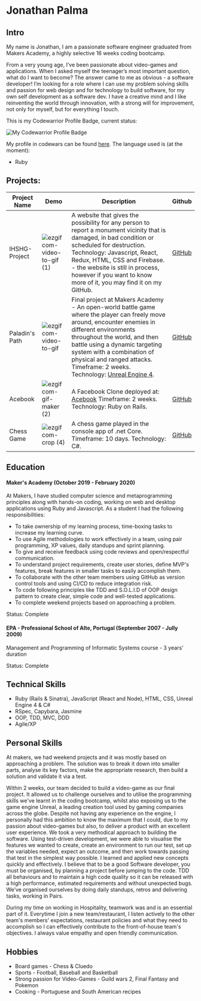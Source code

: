 # Jonathan Palma
## Intro

My name is Jonathan, I am a passionate software engineer graduated from Makers Academy, a highly selective 16 weeks coding bootcamp. 

From a very young age, I’ve been passionate about video-games and applications. When I asked myself the teenager’s most important question, what do I want to become? The answer came to me as obvious - a software developer! I’m looking for a role where I can use my problem solving skills and passion for web design and for technology to build software, for my own self development as a software dev. 
I have a creative mind and I like reinventing the world through innovation, with a strong will for improvement, not only for myself, but for everything I touch. 

This is my Codewarrior Profile Badge, current status: 

![My Codewarrior Profile Badge](https://www.codewars.com/users/Jonathan%20Palma/badges/large)

My profile in codewars can be found [here](https://www.codewars.com/users/Jonathan%20Palma/). The language used is (at the moment):

* Ruby

## Projects:

| Project Name                       | Demo                                    | Description                             | Github                                               |
| ---------------------------------- | --------------------------------------- | --------------------------------------- | ---------------------------------------------------- |
| IHSHG-Project                      | ![ezgif com-video-to-gif (1)](https://user-images.githubusercontent.com/55409351/85565344-f5f97400-b626-11ea-8555-f40660bb81f9.gif) | A website that gives the possibility for any person to report a monument vicinity that is damaged, in bad condition or scheduled for destruction. Technology: Javascript, React, Redux, HTML, CSS and Firebase. - the website is still in process, however if you want to know more of it, you may find it on my GitHub. | [GitHub](https://github.com/JonathanPalma-code/IHSHG-Project) |
| Paladin's Path                     | ![ezgif com-video-to-gif](https://user-images.githubusercontent.com/55409351/76026579-f6121e80-5f26-11ea-9012-c5879f7efe57.gif) | Final project at Makers Academy - An open-world battle game where the player can freely move around, encounter enemies in different environments throughout the world, and then battle using a dynamic targeting system with a combination of physical and ranged attacks. Timeframe: 2 weeks. Technology: [Unreal Engine 4](https://www.unrealengine.com/en-US/industry/games). |  [GitHub](https://github.com/BenSheridanEdwards/Makers_Final_Project_Paladins_Path) |
| Acebook                            | ![ezgif com-gif-maker (2)](https://user-images.githubusercontent.com/55409351/76026271-56ed2700-5f26-11ea-95ba-5255bc11a821.gif) | A Facebook Clone deployed at: [Acebook](http://acebook-irrelevant-pests.herokuapp.com) Timeframe: 2 weeks. Technology: Ruby on Rails. |  [GitHub](https://github.com/ffgi-es/acebook_irrelevant_pests) |
| Chess Game                         | ![ezgif com-crop (4)](https://user-images.githubusercontent.com/55409351/77004281-bc91d800-6956-11ea-841d-997f31cca78a.gif) | A chess game played in the console app of .net Core. Timeframe: 10 days. Technology: C#. | [GitHub](https://github.com/JonathanPalma-code/Chess-Game) |

## Education
 
#### Maker's Academy (October 2019 - February 2020) 
At Makers, I have studied computer science and metaprogramming principles along with hands-on coding, working on web and desktop applications using Ruby and Javascript.
As a student I had the following responsibilities:
* To take ownership of my learning process, time-boxing tasks to increase my learning curve.
* To use Agile methodologies to work effectively in a team, using pair programming, XP values, daily standups and sprint planning.
* To give and receive feedback using code reviews and open/respectful communication.
* To understand project requirements, create user stories, define MVP's features, break features in smaller tasks to easily accomplish them.
* To collaborate with the other team members using GitHub as version control tools and using CI/CD to reduce integration risk.
* To code following principles like TDD and S.O.L.I.D of OOP design pattern to create clear, simple code and well-tested applications.
* To complete weekend projects based on approaching a problem.

Status: Complete
 
#### EPA - Professional School of Alte, Portugal (September 2007 - Jully 2009)
Management and Programming of Informatic Systems course - 3 years' duration

Status: Complete
 
## Technical Skills
 
* Ruby (Rails & Sinatra), JavaScript (React and Node), HTML, CSS, Unreal Engine 4 & C#
* RSpec, Capybara, Jasmine
* OOP, TDD, MVC, DDD
* Agile/XP
 
## Personal Skills

At makers, we had weekend projects and it was mostly based on approaching a problem. The solution was to break it down into smaller parts, analyse its key factors, make the appropriate research, then build a solution and validate it via a test.

Within 2 weeks, our team decided to build a video-game as our final project. It allowed us to challenge ourselves and to utilise the programming skills we've learnt in the coding bootcamp, whilst also exposing us to the game engine Unreal, a leading creation tool used by gaming companies across the globe. Despite not having any experience on the engine, I personally had this ambition to know the maximum that I could, due to my passion about video-games but also, to deliver a product with an excellent user experience. We took a very methodical approach to building the software. Using test-driven development, we were able to visualise the features we wanted to create, create an environment to run our test, set up the variables needed, expect an outcome, and then work towards passing that test in the simplest way possible. I learned and applied new concepts quickly and effectively. 
I believe that to be a good Software developer, you must be organised, by planning a project before jumping to the code. TDD all behaviours and to maintain a high code quality so it can be released with a high performance, estimated requirements and without unexpected bugs. We’ve organised ourselves by doing daily standups, retros and delivering tasks, working in Pairs. 

During my time on working in Hospitality, teamwork was and is an essential part of it. Everytime I join a new team/restaurant, I listen actively to the other team's members' expectations, restaurant policies and what they need to accomplish so I can effectively contribute to the front-of-house team's objectives. I always value empathy and open friendly communication.

## Hobbies

* Board games - Chess & Cluedo
* Sports - Football, Baseball and Basketball
* Strong passion for Video-Games - Guild wars 2, Final Fantasy and Pokemon
* Cooking - Portuguese and South American recipes
